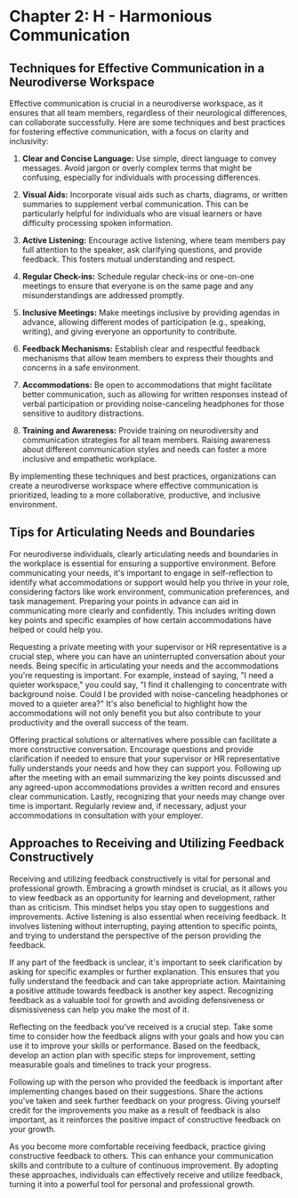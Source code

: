 # Chapter 2: H - Harmonious Communication

## Techniques for Effective Communication in a Neurodiverse Workspace

Effective communication is crucial in a neurodiverse workspace, as it ensures that all team members, regardless of their neurological differences, can collaborate successfully. Here are some techniques and best practices for fostering effective communication, with a focus on clarity and inclusivity:

1. **Clear and Concise Language:** Use simple, direct language to convey messages. Avoid jargon or overly complex terms that might be confusing, especially for individuals with processing differences.

2. **Visual Aids:** Incorporate visual aids such as charts, diagrams, or written summaries to supplement verbal communication. This can be particularly helpful for individuals who are visual learners or have difficulty processing spoken information.

3. **Active Listening:** Encourage active listening, where team members pay full attention to the speaker, ask clarifying questions, and provide feedback. This fosters mutual understanding and respect.

4. **Regular Check-ins:** Schedule regular check-ins or one-on-one meetings to ensure that everyone is on the same page and any misunderstandings are addressed promptly.

5. **Inclusive Meetings:** Make meetings inclusive by providing agendas in advance, allowing different modes of participation (e.g., speaking, writing), and giving everyone an opportunity to contribute.

6. **Feedback Mechanisms:** Establish clear and respectful feedback mechanisms that allow team members to express their thoughts and concerns in a safe environment.

7. **Accommodations:** Be open to accommodations that might facilitate better communication, such as allowing for written responses instead of verbal participation or providing noise-canceling headphones for those sensitive to auditory distractions.

8. **Training and Awareness:** Provide training on neurodiversity and communication strategies for all team members. Raising awareness about different communication styles and needs can foster a more inclusive and empathetic workplace.

By implementing these techniques and best practices, organizations can create a neurodiverse workspace where effective communication is prioritized, leading to a more collaborative, productive, and inclusive environment.

## Tips for Articulating Needs and Boundaries
For neurodiverse individuals, clearly articulating needs and boundaries in the workplace is essential for ensuring a supportive environment. Before communicating your needs, it's important to engage in self-reflection to identify what accommodations or support would help you thrive in your role, considering factors like work environment, communication preferences, and task management. Preparing your points in advance can aid in communicating more clearly and confidently. This includes writing down key points and specific examples of how certain accommodations have helped or could help you.

Requesting a private meeting with your supervisor or HR representative is a crucial step, where you can have an uninterrupted conversation about your needs. Being specific in articulating your needs and the accommodations you're requesting is important. For example, instead of saying, "I need a quieter workspace," you could say, "I find it challenging to concentrate with background noise. Could I be provided with noise-canceling headphones or moved to a quieter area?" It's also beneficial to highlight how the accommodations will not only benefit you but also contribute to your productivity and the overall success of the team.

Offering practical solutions or alternatives where possible can facilitate a more constructive conversation. Encourage questions and provide clarification if needed to ensure that your supervisor or HR representative fully understands your needs and how they can support you. Following up after the meeting with an email summarizing the key points discussed and any agreed-upon accommodations provides a written record and ensures clear communication. Lastly, recognizing that your needs may change over time is important. Regularly review and, if necessary, adjust your accommodations in consultation with your employer.

## Approaches to Receiving and Utilizing Feedback Constructively

Receiving and utilizing feedback constructively is vital for personal and professional growth. Embracing a growth mindset is crucial, as it allows you to view feedback as an opportunity for learning and development, rather than as criticism. This mindset helps you stay open to suggestions and improvements. Active listening is also essential when receiving feedback. It involves listening without interrupting, paying attention to specific points, and trying to understand the perspective of the person providing the feedback.

If any part of the feedback is unclear, it's important to seek clarification by asking for specific examples or further explanation. This ensures that you fully understand the feedback and can take appropriate action. Maintaining a positive attitude towards feedback is another key aspect. Recognizing feedback as a valuable tool for growth and avoiding defensiveness or dismissiveness can help you make the most of it.

Reflecting on the feedback you've received is a crucial step. Take some time to consider how the feedback aligns with your goals and how you can use it to improve your skills or performance. Based on the feedback, develop an action plan with specific steps for improvement, setting measurable goals and timelines to track your progress.

Following up with the person who provided the feedback is important after implementing changes based on their suggestions. Share the actions you've taken and seek further feedback on your progress. Giving yourself credit for the improvements you make as a result of feedback is also important, as it reinforces the positive impact of constructive feedback on your growth.

As you become more comfortable receiving feedback, practice giving constructive feedback to others. This can enhance your communication skills and contribute to a culture of continuous improvement. By adopting these approaches, individuals can effectively receive and utilize feedback, turning it into a powerful tool for personal and professional growth.

